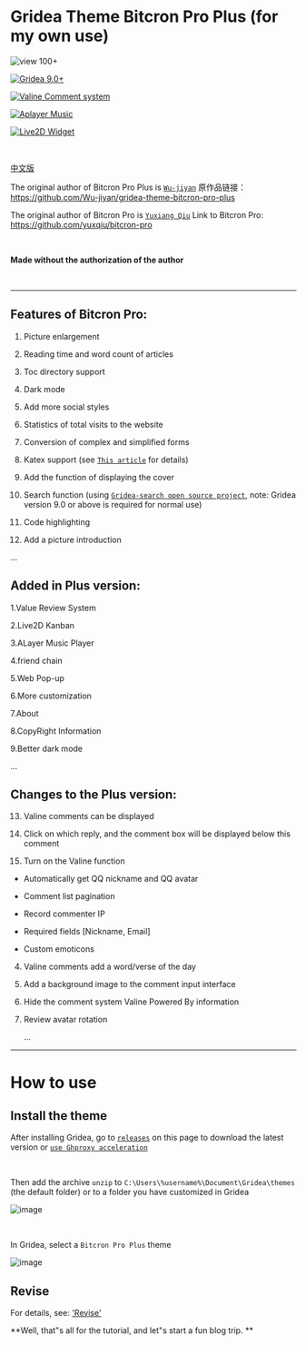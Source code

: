 ﻿# Gridea Theme Bitcron Pro Plus (for my own use)

![view 100+](https://img.shields.io/badge/view-100+-green.svg)

[![ Gridea 9.0+ ](https://img.shields.io/badge/Gridea-9.0+-yellow.svg)](https://gridea.dev "Gridea")

[![Valine Comment system](https://img.shields.io/badge/Valine-Comment%20system-blue.svg)](https://valine.js.org/ "Valine")

[![Aplayer Music](https://img.shields.io/badge/Aplayer-Music-lightyellow.svg)](https://aplayer.js.org/ "Aplayer")

[![Live2D Widget](https://img.shields.io/badge/Live2D-Widget-orange.svg)](https://github.com/stevenjoezhang/live2d-widget "Live2D-widget")

<br>

[中文版](./README.md)<br>

The original author of Bitcron Pro Plus is [ `Wu-jiyan`](https://github.com/Wu-jiyan) 原作品链接：<https://github.com/Wu-jiyan/gridea-theme-bitcron-pro-plus>

The original author of Bitcron Pro is [ `Yuxiang Qiu`](https://github.com/yuxqiu) Link to Bitcron Pro: <https://github.com/yuxqiu/bitcron-pro>

<br>

**Made without the authorization of the author**

<br>

***

## Features of Bitcron Pro:

1. Picture enlargement<br>
   
2. Reading time and word count of articles<br>
   
3. Toc directory support<br>
   
4. Dark mode<br>
   
5. Add more social styles<br>
   
6. Statistics of total visits to the website<br>
   
7. Conversion of complex and simplified forms<br>
   
8. Katex support (see [`This article`](https://blog.blinkstar.cn/post/katex/) for details)<br>
   
9. Add the function of displaying the cover<br>
   
10. Search function (using [ `Gridea-search open source project`](https://github.com/tangkaichuan/gridea-search), note: Gridea version 9.0 or above is required for normal use)<br>
   
11. Code highlighting<br>
   
12. Add a picture introduction<br>
   
   ...
   
   ## Added in Plus version:
   
   1.Value Review System<br>
   
   2.Live2D Kanban<br>
   
   3.ALayer Music Player<br>
   
   4.friend chain<br>
   
   5.Web Pop-up<br>
   
   6.More customization<br>
   
   7.About<br>
   
   8.CopyRight Information<br>
   
   9.Better dark mode<br>
   
   ...
   
   ## Changes to the Plus version:
   
13. Valine comments can be displayed<br>
   
14. Click on which reply, and the comment box will be displayed below this comment<br>
   
15. Turn on the Valine function<br>
   
- Automatically get QQ nickname and QQ avatar
  
- Comment list pagination
  
- Record commenter IP
  
- Required fields [Nickname, Email]
  
- Custom emoticons
  
4. Valine comments add a word/verse of the day<br>
   
5. Add a background image to the comment input interface<br>
   
6. Hide the comment system Valine Powered By information<br>
   
7. Review avatar rotation<br>
   
   ...
   
***

# How to use

## Install the theme

After installing Gridea, go to [ `releases`](https://github.com/Wu-jiyan/gridea-theme-bitcron-pro-plus/releases) on this page to download the latest version or [ `use Ghproxy acceleration`](https://ghproxy.com/https://github.com/Wu-jiyan/gridea-theme-bitcron-pro-plus/releases/)

<br>

Then add the archive `unzip` to `C:\Users\%username%\Document\Gridea\themes` (the default folder) or to a folder you have customized in Gridea<br>

![image](https://user-images.githubusercontent.com/107091865/197385637-e653b39d-e2fd-45eb-b4ef-85b9742cea94.png)

<br>

In Gridea, select a `Bitcron Pro Plus` theme<br>

![image](https://user-images.githubusercontent.com/107091865/197385664-33f517d7-0995-4443-84b8-edf454f33d4c.png)

## Revise

For details, see: ['Revise'](https://xiaxi626.github.io/post/bitcron-pro-plus-zhu-ti-xiu-gai-zi-yong)<br>

**Well, that"s all for the tutorial, and let"s start a fun blog trip. **

